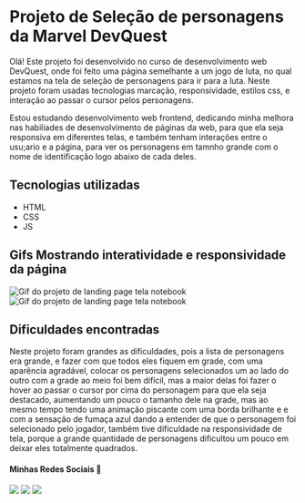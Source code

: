 # Projeto de Seleção de personagens da Marvel DevQuest
Olá! Este projeto foi desenvolvido no curso de desenvolvimento web DevQuest, onde foi feito uma página semelhante a um jogo de luta, no qual estamos na tela de seleção de personagens para ir para a luta. Neste projeto foram usadas tecnologias marcação, responsividade, estilos css, e interação ao passar o cursor pelos personagens.

Estou estudando desenvolvimento web frontend, dedicando minha melhora nas habiliades de desenvolvimento de páginas da web, para que ela seja responsiva em diferentes telas, e também tenham interações entre o usu;ario e a página, para ver os personagens em tamnho grande com o nome de identificação logo abaixo de cada deles.

## Tecnologias utilizadas
- HTML
- CSS
- JS

## Gifs Mostrando interatividade e responsividade da página
<img src="./gifs/tela-grande.gif" alt="Gif do projeto de landing page tela notebook">

<img src="./gifs/responsivo.gif" alt="Gif do projeto de landing page tela notebook">

## Dificuldades encontradas
Neste projeto foram grandes as dificuldades, pois a lista de personagens era grande, e fazer com que todos eles fiquem em grade, com uma aparência agradável, colocar os personagens selecionados um ao lado do outro com a grade ao meio foi bem difícil, mas a maior delas foi fazer o hover ao passar o cursor por cima do personagem para que ela seja destacado, aumentando um pouco o tamanho dele na grade, mas ao mesmo tempo tendo uma animação piscante com uma borda brilhante e e com a sensação de fumaça azul dando a entender de que o personagem foi selecionado pelo jogador, também tive dificuldade na responsividade de tela, porque a grande quantidade de personagens dificultou um pouco em deixar eles totalmente quadrados.


 #### Minhas Redes Sociais 📱
 
<div> 
  <a href="https://instagram.com/gmelo_0" target="_blank"><img src="https://img.shields.io/badge/-Instagram-%23E4405F?style=for-the-badge&logo=instagram&logoColor=white" target="_blank"></a>
   <a href="https://br.linkedin.com/in/gabriel-melo-11675a260?trk=profile-badge" target="_blank"><img src="https://img.shields.io/badge/-LinkedIn-%230077B5?style=for-the-badge&logo=linkedin&logoColor=white" target="_blank"></a>
<a href = "mailto:gmelo.da.silva96@gmail.com"><img src="https://img.shields.io/badge/-Gmail-%23333?style=for-the-badge&logo=gmail&logoColor=white" target="_blank"></a> 
</div>